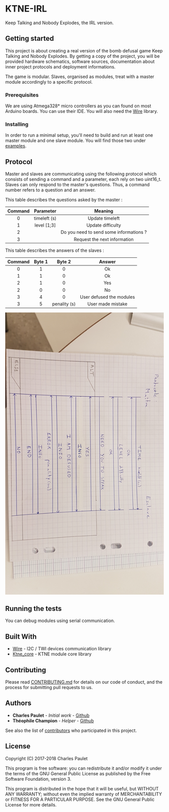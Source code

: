# KTNE-IRL

Keep Talking and Nobody Explodes, the IRL version.

## Getting started

This project is about creating a real version of the bomb defusal game Keep Talking and Nobody Explodes. By getting a copy of the project, you will be provided hardware schematics, software sources, documentation about inner project protocols and deployment informations.

The game is modular. Slaves, organised as modules, treat with a master module accordingly to a specific protocol.

### Prerequisites

We are using Atmega328* micro controllers as you can found on most Arduino boards. You can use their IDE. You will also need the [Wire](https://www.arduino.cc/en/Reference/Wire) library.

### Installing

In order to run a minimal setup, you'll need to build and run at least one master module and one slave module.
You will find those two under [examples](examples/).

## Protocol

Master and slaves are communicating using the following protocol which consists of sending a command and a parameter, each rely on two uint16_t.
Slaves can only respond to the master's questions. Thus, a command number refers to a question and an answer.

This table describes the questions asked by the master :

| Command | Parameter    | Meaning                                 |
| :-----: | :----------: | :-------------------------------------: |
| 0       | timeleft (s) | Update timeleft                         |
| 1       | level [1;3]  | Update difficulty                       |
| 2       |              | Do you need to send some informations ? |
| 3       |              | Request the next information            |


This table describes the answers of the slaves :

| Command | Byte 1       | Byte 2       | Answer                        |
| :-----: | :----------: | :----------: | :---------------------------: |
| 0       | 1            | 0            | Ok                            |
| 1       | 1            | 0            | Ok                            |
| 2       | 1            | 0            | Yes                           |
| 2       | 0            | 0            | No                            |
| 3       | 4            | 0            | User defused the modules      |
| 3       | 5            | penality (s) | User made mistake             |

![Diagramme de séquence](protocol_sequence_diagram.jpg)

## Running the tests

You can debug modules using serial communication.

## Built With

* [Wire](https://www.arduino.cc/en/Reference/Wire) - I2C / TWI devices communication library
* [Ktne_core](https://github.com/valkheim/KTNE-IRL/tree/master/ktne_core) - KTNE module core library

## Contributing

Please read [CONTRIBUTING.md](CONTRIBUTING.md) for details on our code of conduct, and the process for submitting pull requests to us.

## Authors

* **Charles Paulet** - *Initial work* - [Github](https://github.com/valkheim)
* **Théophile Champion** - *Helper* - [Github](https://github.com/ChampiB)

See also the list of [contributors](https://github.com/valkheim/KTNE-IRL/contributors) who participated in this project.

## License

Copyright (C) 2017-2018 Charles Paulet

This program is free software: you can redistribute it and/or modify it under the terms of the GNU General Public License as published by the Free Software Foundation, version 3.

This program is distributed in the hope that it will be useful, but WITHOUT ANY WARRANTY; without even the implied warranty of MERCHANTABILITY or FITNESS FOR A PARTICULAR PURPOSE. See the GNU General Public License for more details.
